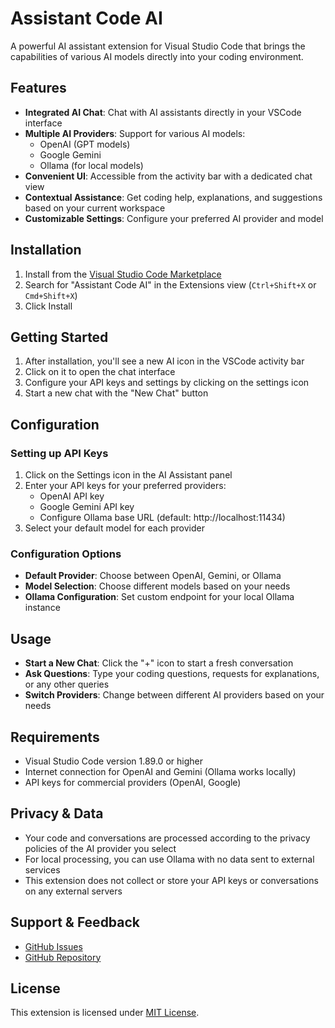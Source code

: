 # Assistant Code AI

A powerful AI assistant extension for Visual Studio Code that brings the capabilities of various AI models directly into your coding environment.

## Features

- **Integrated AI Chat**: Chat with AI assistants directly in your VSCode interface
- **Multiple AI Providers**: Support for various AI models:
  - OpenAI (GPT models)
  - Google Gemini
  - Ollama (for local models)
- **Convenient UI**: Accessible from the activity bar with a dedicated chat view
- **Contextual Assistance**: Get coding help, explanations, and suggestions based on your current workspace
- **Customizable Settings**: Configure your preferred AI provider and model

## Installation

1. Install from the [Visual Studio Code Marketplace](https://marketplace.visualstudio.com/)
2. Search for "Assistant Code AI" in the Extensions view (`Ctrl+Shift+X` or `Cmd+Shift+X`)
3. Click Install

## Getting Started

1. After installation, you'll see a new AI icon in the VSCode activity bar
2. Click on it to open the chat interface
3. Configure your API keys and settings by clicking on the settings icon
4. Start a new chat with the "New Chat" button

## Configuration

### Setting up API Keys

1. Click on the Settings icon in the AI Assistant panel
2. Enter your API keys for your preferred providers:
   - OpenAI API key
   - Google Gemini API key
   - Configure Ollama base URL (default: http://localhost:11434)
3. Select your default model for each provider

### Configuration Options

- **Default Provider**: Choose between OpenAI, Gemini, or Ollama
- **Model Selection**: Choose different models based on your needs
- **Ollama Configuration**: Set custom endpoint for your local Ollama instance

## Usage

- **Start a New Chat**: Click the "+" icon to start a fresh conversation
- **Ask Questions**: Type your coding questions, requests for explanations, or any other queries
- **Switch Providers**: Change between different AI providers based on your needs

## Requirements

- Visual Studio Code version 1.89.0 or higher
- Internet connection for OpenAI and Gemini (Ollama works locally)
- API keys for commercial providers (OpenAI, Google)

## Privacy & Data

- Your code and conversations are processed according to the privacy policies of the AI provider you select
- For local processing, you can use Ollama with no data sent to external services
- This extension does not collect or store your API keys or conversations on any external servers

## Support & Feedback

- [GitHub Issues](https://github.com/rakeshkumar1019/assistant-ai/issues)
- [GitHub Repository](https://github.com/rakeshkumar1019/assistant-ai)

## License

This extension is licensed under [MIT License](LICENSE).